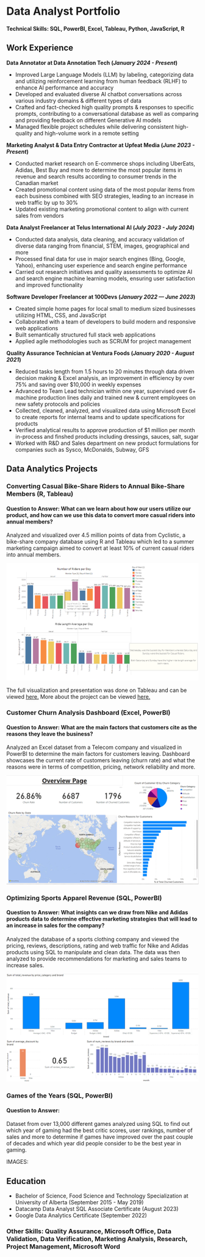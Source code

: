 # Data Analyst Portfolio

#### Technical Skills: SQL, PowerBI, Excel, Tableau, Python, JavaScript, R


## **Work Experience**
**Data Annotator at Data Annotation Tech (_January 2024 - Present_)**
- Improved Large Language Models (LLM) by labeling, categorizing data and utilizing reinforcement learning from human feedback (RLHF) to enhance AI performance and accuracy
- Developed and evaluated diverse AI chatbot conversations across various industry domains & different types of data 
- Crafted and fact-checked high quality prompts & responses to specific prompts, contributing to a conversational database as well as comparing and providing feedback on different Generative AI models
- Managed flexible project schedules while delivering consistent high-quality and high-volume work in a remote setting


**Marketing Analyst & Data Entry Contractor at Upfeat Media (_June 2023 - Present_)**
- Conducted market research on E-commerce shops including UberEats, Adidas, Best Buy and more to determine the most popular items in revenue and search results according to consumer trends in the Canadian market
- Created promotional content using data of the most popular items from each business combined with SEO strategies, leading to an increase in web traffic by up to 30%
- Updated existing marketing promotional content to align with current sales from vendors


**Data Analyst Freelancer at Telus International AI (_July 2023 - July 2024_)**
- Conducted data analysis, data cleaning, and accuracy validation of diverse data ranging from financial, STEM, images, geographical and more
- Processed final data for use in major search engines (Bing, Google, Yahoo), enhancing user experience and search engine performance
- Carried out research initiatives and quality assessments to optimize AI and search engine machine learning models, ensuring user satisfaction and improved functionality


**Software Developer Freelancer at 100Devs (_January 2022 — June 2023_)**
- Created simple home pages for local small to medium sized businesses utilizing HTML, CSS, and JavaScript
-	Collaborated with a team of developers to build modern and responsive web applications
- Built semantically structured full stack web applications
-	Applied agile methodologies such as SCRUM for project management
  

**Quality Assurance Technician at Ventura Foods (_January 2020 - August 2021_)**
- Reduced tasks length from 1.5 hours to 20 minutes through data driven decision making & Excel analysis, an improvement in efficiency by over 75% and saving over $10,000 in weekly expenses
- Advanced to Team Lead technician within one year, supervised over 6+ machine production lines daily and trained new & current employees on new safety protocols and policies
- Collected, cleaned, analyzed, and visualized data using Microsoft Excel to create reports for internal teams and to update specifications for products
- Verified analytical results to approve production of $1 million per month in-process and finshed products including dressings, sauces, salt, sugar
- Worked with R&D and Sales department on new product formulations for companies such as Sysco, McDonalds, Subway, GFS
  


## **Data Analytics Projects**
### Converting Casual Bike-Share Riders to Annual Bike-Share Members (R, Tableau)
#### Question to Answer: What can we learn about how our users utilize our product, and how can we use this data to convert more casual riders into annual members?

Analyzed and visualized over 4.5 million points of data from Cyclistic, a bike-share company database using R and Tableau which led to a summer marketing campaign aimed to convert at least 10% of current casual riders into annual members.

![Tableau Image](/assets/BikeShareTableauImage.PNG)

The full visualization and presentation was done on Tableau and can be viewed [here.](https://public.tableau.com/app/profile/visan2980/viz/DataAnalyticsProjectDashboard/Story1#1)
More about the project can be viewed [here.](https://github.com/Visan1/Data-Analytics-Project)

### Customer Churn Analysis Dashboard (Excel, PowerBI)
#### Question to Answer: What are the main factors that customers cite as the reasons they leave the business?

Analyzed an Excel dataset from a Telecom company and visualized in PowerBI to determine the main factors for customers leaving. Dashboard showcases the current rate of customers leaving (churn rate) and what the reasons were in terms of competition, pricing, network reliability and more. 

![Customer Churn Dashboard](/assets/ChurningCustomersAnalysisDashboard.PNG)


### Optimizing Sports Apparel Revenue (SQL, PowerBI)
#### Question to Answer: What insights can we draw from Nike and Adidas products data to determine effective marketing strategies that will lead to an increase in sales for the company?

Analyzed the database of a sports clothing company and viewed the pricing, reviews, descriptions, rating and web traffic for Nike and Adidas products using SQL to manipulate and clean data. The data was then analyzed to provide recommendations for marketing and sales teams to increase sales. 

![Sports Apparel Revenue Dashboard](/assets/SportsApparelRevenue.PNG)

### Games of the Years (SQL, PowerBI)
#### Question to Answer:

Dataset from over 13,000 different games analyzed using SQL to find out which year of gaming had the best critic scores, user rankings, number of sales and more to determine if games have improved over the past couple of decades and which year did people consider to be the best year in gaming.

IMAGES:


## Education
- Bachelor of Science, Food Science and Technology Specialization at University of Alberta (September 2015 - May 2019)
- Datacamp Data Analyst SQL Associate Certificate (August 2023)
- Google Data Analytics Certificate (September 2022)

### Other Skills: Quality Assurance, Microsoft Office, Data Validation, Data Verification, Marketing Analysis, Research, Project Management, Microsoft Word








